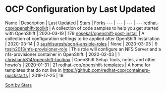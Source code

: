 # OCP Configuration by Last Updated

Name | Description | Last Updated | Stars | Forks
--- | --- | --- | --- 
[redhat-cop/openshift-toolkit](https://github.com/redhat-cop/openshift-toolkit) | A collection of code samples to help you get started with OpenShift | 2020-03-19 | 179 
[noseka1/openshift-post-install](https://github.com/noseka1/openshift-post-install) | A collection of configuration settings to be applied after OpenShift installation | 2020-03-14 | 0 
[sushilsuresh/ocp4-ansible-roles](https://github.com/sushilsuresh/ocp4-ansible-roles) | None | 2020-03-05 | 9 
[tosin2013/nfs-provisioner-role](https://github.com/tosin2013/nfs-provisioner-role) | This role will configure an NFS Server and a nfs-provisioner container in OpenShift. | 2020-02-03 | 1 
[christianh814/openshift-toolbox](https://github.com/christianh814/openshift-toolbox) | OpenShift Setup Tools, notes, and other howto's | 2020-01-31 | 21 
[redhat-cop/openshift-templates](https://github.com/redhat-cop/openshift-templates) | A home for templates that do not live in https://github.com/redhat-cop/containers-quickstarts | 2019-12-25 | 16 

[Sort by Stars](OCP%20Configuration.Stars.md)